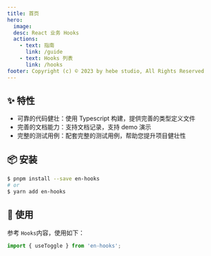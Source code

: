 ```yaml
---
title: 首页
hero:
  image:
  desc: React 业务 Hooks
  actions:
    - text: 指南
      link: /guide
    - text: Hooks 列表
      link: /hooks
footer: Copyright (c) © 2023 by hebe studio, All Rights Reserved
---
```


## ✨ 特性

- 可靠的代码健壮：使用 Typescript 构建，提供完善的类型定义文件
- 完善的文档能力：支持文档记录，支持 demo 演示
- 完整的测试用例：配套完整的测试用例，帮助您提升项目健壮性

## 📦 安装

```bash
$ pnpm install --save en-hooks
# or
$ yarn add en-hooks
```

## 🔨 使用

参考 `Hooks`内容，使用如下：

```ts
import { useToggle } from 'en-hooks';
```
